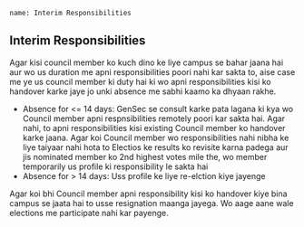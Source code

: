 ```ngMeta
name: Interim Responsibilities
```
## Interim Responsibilities
Agar kisi council member ko kuch dino ke liye campus se bahar jaana hai aur wo us duration me apni responsibilities poori nahi kar sakta to, aise case me ye us council member ki duty hai ki wo apni responsibilities kisi ko handover karke jaye jo unki absence me sabhi kaamo ka dhyaan rakhe.
* Absence for <= 14 days: GenSec se consult karke pata lagana ki kya wo Council member apni respnsibilities remotely poori kar sakta hai. Agar nahi, to apni responsibilities kisi existing Council member ko handover karke jaana. Agar koi Council member wo responsibilities nahi nibha ke liye taiyaar nahi hota to Electios ke results ko revisite karna padega aur jis nominated member ko 2nd highest votes mile the, wo member temporarily us profile ki responsibility le sakta hai
* Absence for > 14 days: Uss profile ke liye re-elction kiye jayenge


Agar koi bhi Council member apni responsibility kisi ko handover kiye bina campus se jaata hai to usse resignation maanga jayega. Wo aage aane wale elections me participate nahi kar payenge.
